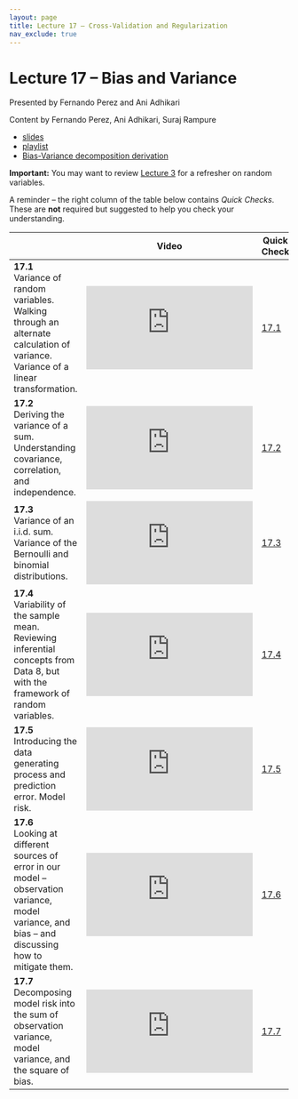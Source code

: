 ```yaml
---
layout: page
title: Lecture 17 – Cross-Validation and Regularization
nav_exclude: true
---
```


# Lecture 17 – Bias and Variance</h1>

Presented by Fernando Perez and Ani Adhikari

Content by Fernando Perez, Ani Adhikari, Suraj Rampure

- [slides](https://docs.google.com/presentation/d/15LDeDKNxpIa9j0_dHZr1F5AzrbVEUoM5OWOxgqYUKM0/edit?usp=sharing)
- [playlist](https://youtube.com/playlist?list=PLQCcNQgUcDfqhL6AicGxDlNFngfplUlvb)
- [Bias-Variance decomposition derivation](https://data100.datahub.berkeley.edu/hub/user-redirect/git-sync?repo=https://github.com/DS-100/fa21&subPath=lec/lec17/)

**Important:** You may want to review [Lecture 3](../lec03) for a refresher on random variables.

A reminder – the right column of the table below contains _Quick Checks_. These are **not** required but suggested to help you check your understanding.

<table>
<colgroup>
<col style="width: 25%" />
<col style="width: 25%" />
<col style="width: 25%" />
</colgroup>
<thead>
<tr class="header">
<th></th>
<th>Video</th>
<th>Quick Check</th>
</tr>
</thead>
<tbody>
<tr>
<td><strong>17.1</strong><br/>Variance of random variables. Walking through an alternate calculation of variance. Variance of a linear transformation.</td>
<td><iframe width="300" height="" src="https://youtube.com/embed/3W_TtAHxlXQ" frameborder="0" allow="accelerometer; autoplay; encrypted-media; gyroscope; picture-in-picture" allowfullscreen=""></iframe></td>
<td><a href="https://forms.gle/EaLQde32vdq5R1FA7" target="\_blank">17.1</a></td>
</tr>
<tr>
<td><strong>17.2</strong><br/>Deriving the variance of a sum. Understanding covariance, correlation, and independence.</td>
<td><iframe width="300" height="" src="https://youtube.com/embed/8ovh_lGuMdQ" frameborder="0" allow="accelerometer; autoplay; encrypted-media; gyroscope; picture-in-picture" allowfullscreen=""></iframe></td>
<td><a href="https://forms.gle/AFtTfXaCNptq8tNt9" target="\_blank">17.2</a></td>
</tr>
<tr>
<td><strong>17.3</strong><br/>Variance of an i.i.d. sum. Variance of the Bernoulli and binomial distributions.</td>
<td><iframe width="300" height="" src="https://youtube.com/embed/t4gPC6LDS1c" frameborder="0" allow="accelerometer; autoplay; encrypted-media; gyroscope; picture-in-picture" allowfullscreen=""></iframe></td>
<td><a href="https://forms.gle/KqgfSxL2ixgSQF4F7" target="\_blank">17.3</a></td>
</tr>
<tr>
<td><strong>17.4</strong><br/>Variability of the sample mean. Reviewing inferential concepts from Data 8, but with the framework of random variables.</td>
<td><iframe width="300" height="" src="https://youtube.com/embed/CwXhjoBt25I" frameborder="0" allow="accelerometer; autoplay; encrypted-media; gyroscope; picture-in-picture" allowfullscreen=""></iframe></td>
<td><a href="https://forms.gle/ex5p9KF81FmXXHyj8" target="\_blank">17.4</a></td>
</tr>
<tr>
<td><strong>17.5</strong><br/>Introducing the data generating process and prediction error. Model risk.</td>
<td><iframe width="300" height="" src="https://youtube.com/embed/mPz-jIl9H7s" frameborder="0" allow="accelerometer; autoplay; encrypted-media; gyroscope; picture-in-picture" allowfullscreen=""></iframe></td>
<td><a href="https://forms.gle/dUduyGCKC8oruLnC8" target="\_blank">17.5</a></td>
</tr>
<tr>
<td><strong>17.6</strong><br/>Looking at different sources of error in our model – observation variance, model variance, and bias – and discussing how to mitigate them.</td>
<td><iframe width="300" height="" src="https://youtube.com/embed/mmjYEOeOEM4" frameborder="0" allow="accelerometer; autoplay; encrypted-media; gyroscope; picture-in-picture" allowfullscreen=""></iframe></td>
<td><a href="https://forms.gle/DDnM1YBFDYSce8jD7" target="\_blank">17.6</a></td>
</tr>
<tr>
<td><strong>17.7</strong><br/>Decomposing model risk into the sum of observation variance, model variance, and the square of bias.</td>
<td><iframe width="300" height="" src="https://youtube.com/embed/DEYCRlXvwg4" frameborder="0" allow="accelerometer; autoplay; encrypted-media; gyroscope; picture-in-picture" allowfullscreen=""></iframe></td>
<td><a href="https://forms.gle/iHZLAeBP3wDa5UNK8" target="\_blank">17.7</a></td>
</tr>
</tbody></table>

